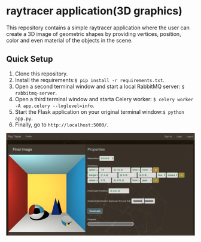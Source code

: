 # raytracer application(3D graphics)
This repository contains a simple raytracer application where the user can create a 3D image of geometric shapes by providing
vertices, position, color and even material of the objects in the scene.

## Quick Setup
1. Clone this repository.   
2. Install the requirements:`$ pip install -r requirements.txt`.  
3. Open a second terminal window and start a local RabbitMQ server: `$ rabbitmq-server`.  
4. Open a third terminal window and starta Celery worker: `$ celery worker -A app.celery --loglevel=info`.
5. Start the Flask application on your original terminal window:`$ python app.py`.  
6. Finally, go to `http://localhost:5000/`.

![cornell box](./cornell-box.png)
